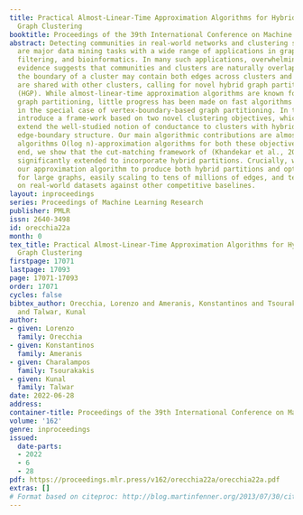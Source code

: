 ```yaml
---
title: Practical Almost-Linear-Time Approximation Algorithms for Hybrid and Overlapping
  Graph Clustering
booktitle: Proceedings of the 39th International Conference on Machine Learning
abstract: Detecting communities in real-world networks and clustering similarity graphs
  are major data mining tasks with a wide range of applications in graph mining, collaborative
  filtering, and bioinformatics. In many such applications, overwhelming empirical
  evidence suggests that communities and clusters are naturally overlapping, i.e.,
  the boundary of a cluster may contain both edges across clusters and nodes that
  are shared with other clusters, calling for novel hybrid graph partitioning algorithms
  (HGP). While almost-linear-time approximation algorithms are known for edge-boundary-based
  graph partitioning, little progress has been made on fast algorithms for HGP, even
  in the special case of vertex-boundary-based graph partitioning. In this work, we
  introduce a frame-work based on two novel clustering objectives, which naturally
  extend the well-studied notion of conductance to clusters with hybrid vertex-and
  edge-boundary structure. Our main algorithmic contributions are almost-linear-time
  algorithms O(log n)-approximation algorithms for both these objectives. To this
  end, we show that the cut-matching framework of (Khandekar et al., 2014) can be
  significantly extended to incorporate hybrid partitions. Crucially, we implement
  our approximation algorithm to produce both hybrid partitions and optimality certificates
  for large graphs, easily scaling to tens of millions of edges, and test our implementation
  on real-world datasets against other competitive baselines.
layout: inproceedings
series: Proceedings of Machine Learning Research
publisher: PMLR
issn: 2640-3498
id: orecchia22a
month: 0
tex_title: Practical Almost-Linear-Time Approximation Algorithms for Hybrid and Overlapping
  Graph Clustering
firstpage: 17071
lastpage: 17093
page: 17071-17093
order: 17071
cycles: false
bibtex_author: Orecchia, Lorenzo and Ameranis, Konstantinos and Tsourakakis, Charalampos
  and Talwar, Kunal
author:
- given: Lorenzo
  family: Orecchia
- given: Konstantinos
  family: Ameranis
- given: Charalampos
  family: Tsourakakis
- given: Kunal
  family: Talwar
date: 2022-06-28
address:
container-title: Proceedings of the 39th International Conference on Machine Learning
volume: '162'
genre: inproceedings
issued:
  date-parts:
  - 2022
  - 6
  - 28
pdf: https://proceedings.mlr.press/v162/orecchia22a/orecchia22a.pdf
extras: []
# Format based on citeproc: http://blog.martinfenner.org/2013/07/30/citeproc-yaml-for-bibliographies/
---
```

